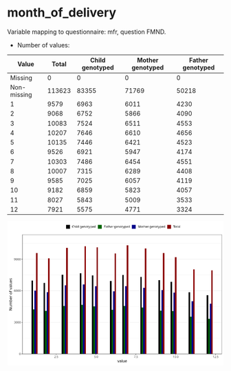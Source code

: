 # month_of_delivery
Variable mapping to questionnaire: mfr, question FMND.
- Number of values:

| Value | Total | Child genotyped | Mother genotyped | Father genotyped |
| ----- | ----- | --------------- | ---------------- | ---------------- |
| Missing | 0 | 0 | 0 | 0 |
| Non-missing | 113623 | 83355 | 71769 | 50218 |
| 1 | 9579 | 6963 | 6011 | 4230 |
| 2 | 9068 | 6752 | 5866 | 4090 |
| 3 | 10083 | 7524 | 6511 | 4553 |
| 4 | 10207 | 7646 | 6610 | 4656 |
| 5 | 10135 | 7446 | 6421 | 4523 |
| 6 | 9526 | 6921 | 5947 | 4174 |
| 7 | 10303 | 7486 | 6454 | 4551 |
| 8 | 10007 | 7315 | 6289 | 4408 |
| 9 | 9585 | 7025 | 6057 | 4119 |
| 10 | 9182 | 6859 | 5823 | 4057 |
| 11 | 8027 | 5843 | 5009 | 3533 |
| 12 | 7921 | 5575 | 4771 | 3324 |



![](month_of_delivery_n.png)



